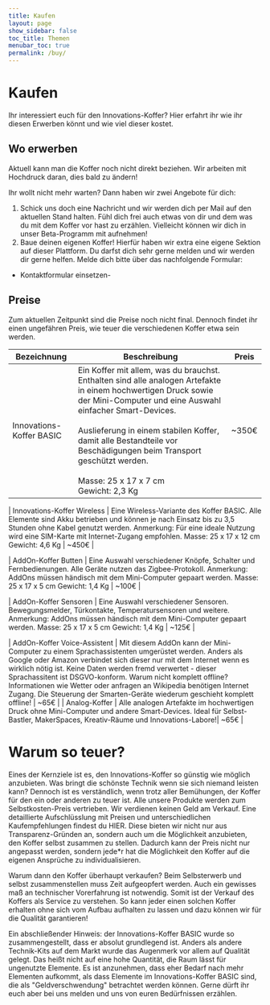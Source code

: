 ```yaml
---
title: Kaufen
layout: page
show_sidebar: false
toc_title: Themen
menubar_toc: true
permalink: /buy/
---
```

# Kaufen

Ihr interessiert euch für den Innovations-Koffer? Hier erfahrt ihr wie ihr diesen Erwerben könnt und wie viel dieser kostet.

## Wo erwerben
Aktuell kann man die Koffer noch nicht direkt beziehen. Wir arbeiten mit Hochdruck daran, dies bald zu ändern!

Ihr wollt nicht mehr warten? Dann haben wir zwei Angebote für dich:

1. Schick uns doch eine Nachricht und wir werden dich per Mail auf den aktuellen Stand halten. Fühl dich frei auch etwas von dir und dem was du mit dem Koffer vor hast zu erzählen. Vielleicht können wir dich in unser Beta-Programm mit aufnehmen!
2. Baue deinen eigenen Koffer! Hierfür haben wir extra eine eigene Sektion auf dieser Plattform. Du darfst dich sehr gerne melden und wir werden dir gerne helfen.
Melde dich bitte über das nachfolgende Formular:

 - Kontaktformular einsetzen- 



## Preise
Zum aktuellen Zeitpunkt sind die Preise noch nicht final. Dennoch findet ihr einen ungefähren Preis, wie teuer die verschiedenen Koffer etwa sein werden.

| Bezeichnung                  | Beschreibung                                                                                                                                                                                                                                                                                                                          | Preis |
|------------------------------|---------------------------------------------------------------------------------------------------------------------------------------------------------------------------------------------------------------------------------------------------------------------------------------------------------------------------------------|-------|
| Innovations-Koffer BASIC     | Ein Koffer mit allem, was du brauchst. Enthalten sind alle analogen Artefakte in einem hochwertigen Druck sowie der Mini-Computer und eine Auswahl einfacher Smart-Devices.  <br><br>Auslieferung in einem stabilen Koffer, damit alle Bestandteile vor Beschädigungen beim Transport geschützt werden.<br> <br>Masse: 25 x 17 x 7 cm <br>Gewicht: 2,3 Kg | ~350€ |

| Innovations-Koffer Wireless  | Eine Wireless-Variante des Koffer BASIC. Alle Elemente sind Akku betrieben und können je nach Einsatz bis zu 3,5 Stunden ohne Kabel genutzt werden.  Anmerkung: Für eine ideale Nutzung wird eine SIM-Karte mit Internet-Zugang empfohlen.   Masse: 25 x 17 x 12 cm  Gewicht: 4,6 Kg | ~450€ |

| AddOn-Koffer Butten          | Eine Auswahl verschiedener Knöpfe, Schalter und Fernbedienungen. Alle Geräte nutzen das Zigbee-Protokoll.  Anmerkung: AddOns müssen händisch mit dem Mini-Computer gepaart werden.   Masse: 25 x 17 x 5 cm  Gewicht: 1,4 Kg | ~100€ |

| AddOn-Koffer Sensoren        | Eine Auswahl verschiedener Sensoren. Bewegungsmelder, Türkontakte, Temperatursensoren und weitere.   Anmerkung: AddOns müssen händisch mit dem Mini-Computer gepaart werden.   Masse: 25 x 17 x 5 cm  Gewicht: 1,4 Kg | ~125€ |

| AddOn-Koffer Voice-Assistent | Mit diesem AddOn kann der Mini-Computer zu einem Sprachassistenten umgerüstet werden. Anders als Google oder Amazon verbindet sich dieser nur mit dem Internet wenn es wirklich nötig ist.  Keine Daten werden fremd verwertet - dieser Sprachassitent ist DSGVO-konform.  Warum nicht komplett offline? Informationen wie Wetter oder anfragen an Wikipedia benötigen Internet Zugang. Die Steuerung der Smarten-Geräte wiederum geschieht komplett offline! | ~65€  |
| Analog-Koffer | Alle analogen Artefakte im hochwertigen Druck ohne Mini-Computer und andere Smart-Devices. Ideal für Selbst-Bastler, MakerSpaces, Kreativ-Räume und Innovations-Labore!| ~65€  |

# Warum so teuer?
Eines der Kernziele ist es, den Innovations-Koffer so günstig wie möglich anzubieten. Was bringt die schönste Technik wenn sie sich niemand leisten kann? Dennoch ist es verständlich, wenn trotz aller Bemühungen, der Koffer für den ein oder anderen zu teuer ist. Alle unsere Produkte werden zum Selbstkosten-Preis vertrieben. Wir verdienen keinen Geld am Verkauf. Eine detaillierte Aufschlüsslung mit Preisen und unterschiedlichen Kaufempfehlungen findest du HIER. Diese bieten wir nicht nur aus Transparenz-Gründen an, sondern auch um die Möglichkeit anzubieten, den Koffer selbst zusammen zu stellen. Dadurch kann der Preis nicht nur angepasst werden, sondern jede*r hat die Möglichkeit den Koffer auf die eigenen Ansprüche zu individualisieren.

Warum dann den Koffer überhaupt verkaufen? Beim Selbsterwerb und selbst zusammenstellen muss Zeit aufgeopfert werden. Auch ein gewisses maß an technischer Vorerfahrung ist notwendig. Somit ist der Verkauf des Koffers als Service zu verstehen. So kann jeder einen solchen Koffer erhalten ohne sich vom Aufbau aufhalten zu lassen und dazu können wir für die Qualität garantieren!

Ein abschließender Hinweis: der Innovations-Koffer BASIC wurde so zusammengestellt, dass er absolut grundlegend ist. Anders als andere Technik-Kits auf dem Markt wurde das Augenmerk vor allem auf Qualität gelegt. Das heißt nicht auf eine hohe Quantität, die Raum lässt für ungenutzte Elemente. Es ist anzunehmen, dass eher Bedarf nach mehr Elementen aufkommt, als dass Elemente im Innovations-Koffer BASIC sind, die als "Geldverschwendung" betrachtet werden können. Gerne dürft ihr euch aber bei uns melden und uns von euren Bedürfnissen erzählen.